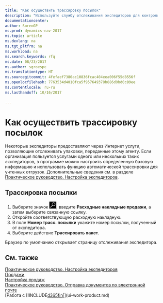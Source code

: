 ```yaml
---
title: "Как осуществить трассировку посылок"
description: "Используйте службу отслеживания экспедиторов для контроля хода доставки."
documentationcenter: 
author: SorenGP
ms.prod: dynamics-nav-2017
ms.topic: article
ms.devlang: na
ms.tgt_pltfrm: na
ms.workload: na
ms.search.keywords: rfq
ms.date: 08/23/2017
ms.author: sgroespe
ms.translationtype: HT
ms.sourcegitcommit: 4fefaef7380ac10836fcac404eea006f55d8556f
ms.openlocfilehash: 7763534d4010fca5f957649378b886d0bd0c89ee
ms.contentlocale: ru-ru
ms.lasthandoff: 10/16/2017

---
```

# <a name="how-to-track-packages"></a>Как осуществить трассировку посылок
Некоторые экспедиторы предоставляют через Интернет услуги, позволяющие отслеживать упаковки, переданные этому агенту. Если организация пользуется услугами одного или нескольких таких экспедиторов, в программе можно настроить определенную базовую информацию и использовать функцию автоматической трассировки для учтенных отгрузок. Дополнительные сведения см. в разделе [Практическое руководство. Настройка экспедиторов](sales-how-to-set-up-shipping-agents.md).

## <a name="to-track-a-package"></a>Трассировка посылки
1. Выберите значок ![Поиск страницы или отчета](media/ui-search/search_small.png "Значок поиска страницы или отчета"), введите **Расходные накладные продажи**, а затем выберите связанную ссылку.
2. Откройте соответствующую расходную накладную.
3. В поле **Номер трасс. посылки** укажите номер посылки, полученный от экспедитора.
4. Выберите действие **Трассировать пакет**.

Браузер по умолчанию открывает страницу отслеживания экспедитора.

## <a name="see-also"></a>См. также
[Практическое руководство. Настройка экспедиторов](sales-how-to-set-up-shipping-agents.md)  
[Продажи](sales-manage-sales.md)  
[Настройка продаж](sales-setup-sales.md)  
[Практическое руководство. Отправка документов по электронной почте](ui-how-send-documents-email.md)  
[Работа с [!INCLUDE[d365fin](includes/d365fin_md.md)]](ui-work-product.md)

